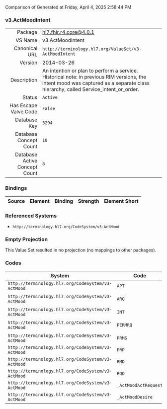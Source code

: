 Comparison of 
Generated at Friday, April 4, 2025 2:58:44 PM

### v3.ActMoodIntent

|      |     |
| ---: | --- |
| Package | hl7.fhir.r4.core@4.0.1 |
| VS Name | v3.ActMoodIntent |
| Canonical URL | `http://terminology.hl7.org/ValueSet/v3-ActMoodIntent` |
| Version | 2014-03-26 |
| Description | An intention or plan to perform a service. Historical note: in previous RIM versions, the intent mood was captured as a separate class hierarchy, called Service_intent_or_order. |
| Status | `Active` |
| Has Escape Valve Code | `False` |
| Database Key | `3294` |
| Database Concept Count | `10` |
| Database Active Concept Count | `8` |
### Bindings

| Source | Element | Binding | Strength | Element Short |
| ------ | ------- | ------- | -------- | ------------- |

### Referenced Systems

* `http://terminology.hl7.org/CodeSystem/v3-ActMood`
### Empty Projection

This Value Set resulted in no projection (no mappings to other packages).

### Codes

| System | Code | Display |
| ------ | ---- | ------- |
| `http://terminology.hl7.org/CodeSystem/v3-ActMood` | `APT` | appointment |
| `http://terminology.hl7.org/CodeSystem/v3-ActMood` | `ARQ` | appointment request |
| `http://terminology.hl7.org/CodeSystem/v3-ActMood` | `INT` | intent |
| `http://terminology.hl7.org/CodeSystem/v3-ActMood` | `PERMRQ` | permission request |
| `http://terminology.hl7.org/CodeSystem/v3-ActMood` | `PRMS` | promise |
| `http://terminology.hl7.org/CodeSystem/v3-ActMood` | `PRP` | proposal |
| `http://terminology.hl7.org/CodeSystem/v3-ActMood` | `RMD` | recommendation |
| `http://terminology.hl7.org/CodeSystem/v3-ActMood` | `RQO` | request |
| `http://terminology.hl7.org/CodeSystem/v3-ActMood` | `_ActMoodActRequest` | act request |
| `http://terminology.hl7.org/CodeSystem/v3-ActMood` | `_ActMoodDesire` | desire |
